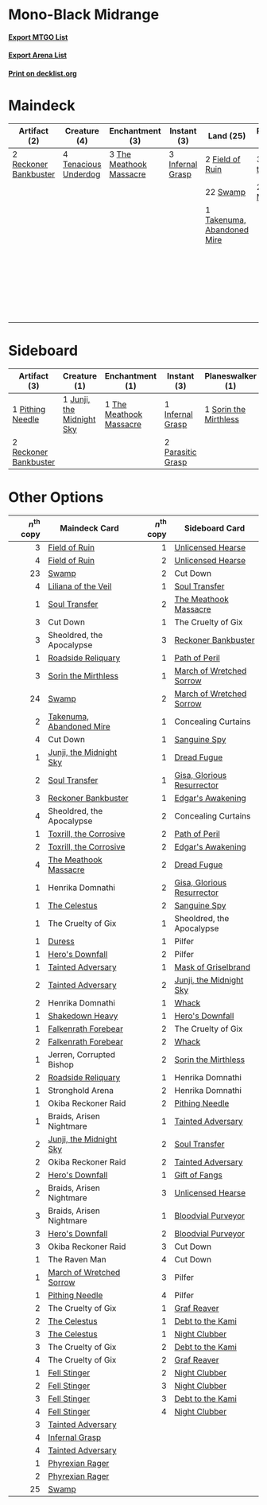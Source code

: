 # Mono-Black Midrange

#### [Export MTGO List](../collection/Mono-Black%20Midrange/Mono-Black%20Midrange.txt)
#### [Export Arena List](../collection/Mono-Black%20Midrange/Mono-Black%20Midrange_arena.txt)
#### [Print on decklist.org](http://decklist.org/?deckmain=2%09Concealing%20Curtains%0A2%09Cut%20Down%0A4%09Evolved%20Sleeper%0A2%09Field%20of%20Ruin%0A4%09Graveyard%20Trespasser%0A3%09Infernal%20Grasp%0A4%09Invoke%20Despair%0A3%09Liliana%20of%20the%20Veil%0A2%09Reckoner%20Bankbuster%0A2%09Sheoldred,%20the%20Apocalypse%0A2%09Sorin%20the%20Mirthless%0A22%09Swamp%0A1%09Takenuma,%20Abandoned%20Mire%0A4%09Tenacious%20Underdog%0A3%09The%20Meathook%20Massacre&deckside=1%09Cut%20Down%0A4%09Duress%0A1%09Infernal%20Grasp%0A1%09Junji,%20the%20Midnight%20Sky%0A1%09Malicious%20Malfunction%0A2%09Parasitic%20Grasp%0A1%09Pithing%20Needle%0A2%09Reckoner%20Bankbuster%0A1%09Sorin%20the%20Mirthless%0A1%09The%20Meathook%20Massacre)
# Maindeck

|                                          Artifact (2)                                          |                                         Creature (4)                                          |                                         Enchantment (3)                                          |                                        Instant (3)                                        |                                              Land (25)                                              |                                        Planeswalker (5)                                        |                                        Sorcery (4)                                        |       Unknown (14)        |
|------------------------------------------------------------------------------------------------|-----------------------------------------------------------------------------------------------|--------------------------------------------------------------------------------------------------|-------------------------------------------------------------------------------------------|-----------------------------------------------------------------------------------------------------|------------------------------------------------------------------------------------------------|-------------------------------------------------------------------------------------------|---------------------------|
|2 [Reckoner Bankbuster](http://gatherer.wizards.com/Pages/Card/Details.aspx?multiverseid=548568)|4 [Tenacious Underdog](http://gatherer.wizards.com/Pages/Card/Details.aspx?multiverseid=555298)|3 [The Meathook Massacre](http://gatherer.wizards.com/Pages/Card/Details.aspx?multiverseid=534886)|3 [Infernal Grasp](http://gatherer.wizards.com/Pages/Card/Details.aspx?multiverseid=534880)|2 [Field of Ruin](http://gatherer.wizards.com/Pages/Card/Details.aspx?multiverseid=435415)           |3 [Liliana of the Veil](http://gatherer.wizards.com/Pages/Card/Details.aspx?multiverseid=235597)|4 [Invoke Despair](http://gatherer.wizards.com/Pages/Card/Details.aspx?multiverseid=548399)|2 Concealing Curtains      |
|                                                                                                |                                                                                               |                                                                                                  |                                                                                           |22 [Swamp](http://gatherer.wizards.com/Pages/Card/Details.aspx?multiverseid=439858)                  |2 [Sorin the Mirthless](http://gatherer.wizards.com/Pages/Card/Details.aspx?multiverseid=540983)|                                                                                           |2 Cut Down                 |
|                                                                                                |                                                                                               |                                                                                                  |                                                                                           |1 [Takenuma, Abandoned Mire](http://gatherer.wizards.com/Pages/Card/Details.aspx?multiverseid=548591)|                                                                                                |                                                                                           |4 Evolved Sleeper          |
|                                                                                                |                                                                                               |                                                                                                  |                                                                                           |                                                                                                     |                                                                                                |                                                                                           |4 Graveyard Trespasser     |
|                                                                                                |                                                                                               |                                                                                                  |                                                                                           |                                                                                                     |                                                                                                |                                                                                           |2 Sheoldred, the Apocalypse|


# Sideboard

|                                          Artifact (3)                                          |                                            Creature (1)                                            |                                         Enchantment (1)                                          |                                        Instant (3)                                         |                                        Planeswalker (1)                                        |                                           Sorcery (5)                                            |Unknown (1)|
|------------------------------------------------------------------------------------------------|----------------------------------------------------------------------------------------------------|--------------------------------------------------------------------------------------------------|--------------------------------------------------------------------------------------------|------------------------------------------------------------------------------------------------|--------------------------------------------------------------------------------------------------|-----------|
|1 [Pithing Needle](http://gatherer.wizards.com/Pages/Card/Details.aspx?multiverseid=129526)     |1 [Junji, the Midnight Sky](http://gatherer.wizards.com/Pages/Card/Details.aspx?multiverseid=548400)|1 [The Meathook Massacre](http://gatherer.wizards.com/Pages/Card/Details.aspx?multiverseid=534886)|1 [Infernal Grasp](http://gatherer.wizards.com/Pages/Card/Details.aspx?multiverseid=534880) |1 [Sorin the Mirthless](http://gatherer.wizards.com/Pages/Card/Details.aspx?multiverseid=540983)|4 [Duress](http://gatherer.wizards.com/Pages/Card/Details.aspx?multiverseid=14557)                |1 Cut Down |
|2 [Reckoner Bankbuster](http://gatherer.wizards.com/Pages/Card/Details.aspx?multiverseid=548568)|                                                                                                    |                                                                                                  |2 [Parasitic Grasp](http://gatherer.wizards.com/Pages/Card/Details.aspx?multiverseid=540973)|                                                                                                |1 [Malicious Malfunction](http://gatherer.wizards.com/Pages/Card/Details.aspx?multiverseid=548410)|           |


# Other Options

|*n*<sup>th</sup> copy|                                           Maindeck Card                                           |*n*<sup>th</sup> copy|                                           Sideboard Card                                            |
|--------------------:|---------------------------------------------------------------------------------------------------|--------------------:|-----------------------------------------------------------------------------------------------------|
|                    3|[Field of Ruin](http://gatherer.wizards.com/Pages/Card/Details.aspx?multiverseid=435415)           |                    1|[Unlicensed Hearse](http://gatherer.wizards.com/Pages/Card/Details.aspx?multiverseid=555447)         |
|                    4|[Field of Ruin](http://gatherer.wizards.com/Pages/Card/Details.aspx?multiverseid=435415)           |                    2|[Unlicensed Hearse](http://gatherer.wizards.com/Pages/Card/Details.aspx?multiverseid=555447)         |
|                   23|[Swamp](http://gatherer.wizards.com/Pages/Card/Details.aspx?multiverseid=439858)                   |                    2|Cut Down                                                                                             |
|                    4|[Liliana of the Veil](http://gatherer.wizards.com/Pages/Card/Details.aspx?multiverseid=235597)     |                    1|[Soul Transfer](http://gatherer.wizards.com/Pages/Card/Details.aspx?multiverseid=548423)             |
|                    1|[Soul Transfer](http://gatherer.wizards.com/Pages/Card/Details.aspx?multiverseid=548423)           |                    2|[The Meathook Massacre](http://gatherer.wizards.com/Pages/Card/Details.aspx?multiverseid=534886)     |
|                    3|Cut Down                                                                                           |                    1|The Cruelty of Gix                                                                                   |
|                    3|Sheoldred, the Apocalypse                                                                          |                    3|[Reckoner Bankbuster](http://gatherer.wizards.com/Pages/Card/Details.aspx?multiverseid=548568)       |
|                    1|[Roadside Reliquary](http://gatherer.wizards.com/Pages/Card/Details.aspx?multiverseid=548585)      |                    1|[Path of Peril](http://gatherer.wizards.com/Pages/Card/Details.aspx?multiverseid=540974)             |
|                    3|[Sorin the Mirthless](http://gatherer.wizards.com/Pages/Card/Details.aspx?multiverseid=540983)     |                    1|[March of Wretched Sorrow](http://gatherer.wizards.com/Pages/Card/Details.aspx?multiverseid=548411)  |
|                   24|[Swamp](http://gatherer.wizards.com/Pages/Card/Details.aspx?multiverseid=439858)                   |                    2|[March of Wretched Sorrow](http://gatherer.wizards.com/Pages/Card/Details.aspx?multiverseid=548411)  |
|                    2|[Takenuma, Abandoned Mire](http://gatherer.wizards.com/Pages/Card/Details.aspx?multiverseid=548591)|                    1|Concealing Curtains                                                                                  |
|                    4|Cut Down                                                                                           |                    1|[Sanguine Spy](http://gatherer.wizards.com/Pages/Card/Details.aspx?multiverseid=555294)              |
|                    1|[Junji, the Midnight Sky](http://gatherer.wizards.com/Pages/Card/Details.aspx?multiverseid=548400) |                    1|[Dread Fugue](http://gatherer.wizards.com/Pages/Card/Details.aspx?multiverseid=540955)               |
|                    2|[Soul Transfer](http://gatherer.wizards.com/Pages/Card/Details.aspx?multiverseid=548423)           |                    1|[Gisa, Glorious Resurrector](http://gatherer.wizards.com/Pages/Card/Details.aspx?multiverseid=534874)|
|                    3|[Reckoner Bankbuster](http://gatherer.wizards.com/Pages/Card/Details.aspx?multiverseid=548568)     |                    1|[Edgar's Awakening](http://gatherer.wizards.com/Pages/Card/Details.aspx?multiverseid=540958)         |
|                    4|Sheoldred, the Apocalypse                                                                          |                    2|Concealing Curtains                                                                                  |
|                    1|[Toxrill, the Corrosive](http://gatherer.wizards.com/Pages/Card/Details.aspx?multiverseid=540984)  |                    2|[Path of Peril](http://gatherer.wizards.com/Pages/Card/Details.aspx?multiverseid=540974)             |
|                    2|[Toxrill, the Corrosive](http://gatherer.wizards.com/Pages/Card/Details.aspx?multiverseid=540984)  |                    2|[Edgar's Awakening](http://gatherer.wizards.com/Pages/Card/Details.aspx?multiverseid=540958)         |
|                    4|[The Meathook Massacre](http://gatherer.wizards.com/Pages/Card/Details.aspx?multiverseid=534886)   |                    2|[Dread Fugue](http://gatherer.wizards.com/Pages/Card/Details.aspx?multiverseid=540955)               |
|                    1|Henrika Domnathi                                                                                   |                    2|[Gisa, Glorious Resurrector](http://gatherer.wizards.com/Pages/Card/Details.aspx?multiverseid=534874)|
|                    1|[The Celestus](http://gatherer.wizards.com/Pages/Card/Details.aspx?multiverseid=535049)            |                    2|[Sanguine Spy](http://gatherer.wizards.com/Pages/Card/Details.aspx?multiverseid=555294)              |
|                    1|The Cruelty of Gix                                                                                 |                    1|Sheoldred, the Apocalypse                                                                            |
|                    1|[Duress](http://gatherer.wizards.com/Pages/Card/Details.aspx?multiverseid=14557)                   |                    1|Pilfer                                                                                               |
|                    1|[Hero's Downfall](http://gatherer.wizards.com/Pages/Card/Details.aspx?multiverseid=373575)         |                    2|Pilfer                                                                                               |
|                    1|[Tainted Adversary](http://gatherer.wizards.com/Pages/Card/Details.aspx?multiverseid=534899)       |                    1|[Mask of Griselbrand](http://gatherer.wizards.com/Pages/Card/Details.aspx?multiverseid=534885)       |
|                    2|[Tainted Adversary](http://gatherer.wizards.com/Pages/Card/Details.aspx?multiverseid=534899)       |                    2|[Junji, the Midnight Sky](http://gatherer.wizards.com/Pages/Card/Details.aspx?multiverseid=548400)   |
|                    2|Henrika Domnathi                                                                                   |                    1|[Whack](http://gatherer.wizards.com/Pages/Card/Details.aspx?multiverseid=555300)                     |
|                    1|[Shakedown Heavy](http://gatherer.wizards.com/Pages/Card/Details.aspx?multiverseid=555296)         |                    1|[Hero's Downfall](http://gatherer.wizards.com/Pages/Card/Details.aspx?multiverseid=373575)           |
|                    1|[Falkenrath Forebear](http://gatherer.wizards.com/Pages/Card/Details.aspx?multiverseid=540959)     |                    2|The Cruelty of Gix                                                                                   |
|                    2|[Falkenrath Forebear](http://gatherer.wizards.com/Pages/Card/Details.aspx?multiverseid=540959)     |                    2|[Whack](http://gatherer.wizards.com/Pages/Card/Details.aspx?multiverseid=555300)                     |
|                    1|Jerren, Corrupted Bishop                                                                           |                    2|[Sorin the Mirthless](http://gatherer.wizards.com/Pages/Card/Details.aspx?multiverseid=540983)       |
|                    2|[Roadside Reliquary](http://gatherer.wizards.com/Pages/Card/Details.aspx?multiverseid=548585)      |                    1|Henrika Domnathi                                                                                     |
|                    1|Stronghold Arena                                                                                   |                    2|Henrika Domnathi                                                                                     |
|                    1|Okiba Reckoner Raid                                                                                |                    2|[Pithing Needle](http://gatherer.wizards.com/Pages/Card/Details.aspx?multiverseid=129526)            |
|                    1|Braids, Arisen Nightmare                                                                           |                    1|[Tainted Adversary](http://gatherer.wizards.com/Pages/Card/Details.aspx?multiverseid=534899)         |
|                    2|[Junji, the Midnight Sky](http://gatherer.wizards.com/Pages/Card/Details.aspx?multiverseid=548400) |                    2|[Soul Transfer](http://gatherer.wizards.com/Pages/Card/Details.aspx?multiverseid=548423)             |
|                    2|Okiba Reckoner Raid                                                                                |                    2|[Tainted Adversary](http://gatherer.wizards.com/Pages/Card/Details.aspx?multiverseid=534899)         |
|                    2|[Hero's Downfall](http://gatherer.wizards.com/Pages/Card/Details.aspx?multiverseid=373575)         |                    1|[Gift of Fangs](http://gatherer.wizards.com/Pages/Card/Details.aspx?multiverseid=540961)             |
|                    2|Braids, Arisen Nightmare                                                                           |                    3|[Unlicensed Hearse](http://gatherer.wizards.com/Pages/Card/Details.aspx?multiverseid=555447)         |
|                    3|Braids, Arisen Nightmare                                                                           |                    1|[Bloodvial Purveyor](http://gatherer.wizards.com/Pages/Card/Details.aspx?multiverseid=540943)        |
|                    3|[Hero's Downfall](http://gatherer.wizards.com/Pages/Card/Details.aspx?multiverseid=373575)         |                    2|[Bloodvial Purveyor](http://gatherer.wizards.com/Pages/Card/Details.aspx?multiverseid=540943)        |
|                    3|Okiba Reckoner Raid                                                                                |                    3|Cut Down                                                                                             |
|                    1|The Raven Man                                                                                      |                    4|Cut Down                                                                                             |
|                    1|[March of Wretched Sorrow](http://gatherer.wizards.com/Pages/Card/Details.aspx?multiverseid=548411)|                    3|Pilfer                                                                                               |
|                    1|[Pithing Needle](http://gatherer.wizards.com/Pages/Card/Details.aspx?multiverseid=129526)          |                    4|Pilfer                                                                                               |
|                    2|The Cruelty of Gix                                                                                 |                    1|[Graf Reaver](http://gatherer.wizards.com/Pages/Card/Details.aspx?multiverseid=540963)               |
|                    2|[The Celestus](http://gatherer.wizards.com/Pages/Card/Details.aspx?multiverseid=535049)            |                    1|[Debt to the Kami](http://gatherer.wizards.com/Pages/Card/Details.aspx?multiverseid=548390)          |
|                    3|[The Celestus](http://gatherer.wizards.com/Pages/Card/Details.aspx?multiverseid=535049)            |                    1|[Night Clubber](http://gatherer.wizards.com/Pages/Card/Details.aspx?multiverseid=555290)             |
|                    3|The Cruelty of Gix                                                                                 |                    2|[Debt to the Kami](http://gatherer.wizards.com/Pages/Card/Details.aspx?multiverseid=548390)          |
|                    4|The Cruelty of Gix                                                                                 |                    2|[Graf Reaver](http://gatherer.wizards.com/Pages/Card/Details.aspx?multiverseid=540963)               |
|                    1|[Fell Stinger](http://gatherer.wizards.com/Pages/Card/Details.aspx?multiverseid=540960)            |                    2|[Night Clubber](http://gatherer.wizards.com/Pages/Card/Details.aspx?multiverseid=555290)             |
|                    2|[Fell Stinger](http://gatherer.wizards.com/Pages/Card/Details.aspx?multiverseid=540960)            |                    3|[Night Clubber](http://gatherer.wizards.com/Pages/Card/Details.aspx?multiverseid=555290)             |
|                    3|[Fell Stinger](http://gatherer.wizards.com/Pages/Card/Details.aspx?multiverseid=540960)            |                    3|[Debt to the Kami](http://gatherer.wizards.com/Pages/Card/Details.aspx?multiverseid=548390)          |
|                    4|[Fell Stinger](http://gatherer.wizards.com/Pages/Card/Details.aspx?multiverseid=540960)            |                    4|[Night Clubber](http://gatherer.wizards.com/Pages/Card/Details.aspx?multiverseid=555290)             |
|                    3|[Tainted Adversary](http://gatherer.wizards.com/Pages/Card/Details.aspx?multiverseid=534899)       |                     |                                                                                                     |
|                    4|[Infernal Grasp](http://gatherer.wizards.com/Pages/Card/Details.aspx?multiverseid=534880)          |                     |                                                                                                     |
|                    4|[Tainted Adversary](http://gatherer.wizards.com/Pages/Card/Details.aspx?multiverseid=534899)       |                     |                                                                                                     |
|                    1|[Phyrexian Rager](http://gatherer.wizards.com/Pages/Card/Details.aspx?multiverseid=135189)         |                     |                                                                                                     |
|                    2|[Phyrexian Rager](http://gatherer.wizards.com/Pages/Card/Details.aspx?multiverseid=135189)         |                     |                                                                                                     |
|                   25|[Swamp](http://gatherer.wizards.com/Pages/Card/Details.aspx?multiverseid=439858)                   |                     |                                                                                                     |

